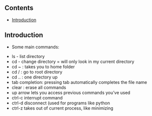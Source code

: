 ## Contents

- [Introduction](#introduction)

## Introduction
* Some main commands:
- ls - list directory
- cd - change directory
= will only look in my current directory
- cd ~ : takes you to home folder
- cd / : go to root directory
- cd .. : one directory up
- tab completion: pressing tab automatically completes the file name
- clear : erase all commands
- up arrow lets you access previous commands you’ve used
- ctrl-c interrupt command
- ctrl-d disconnect (used for programs like python
- ctrl-z takes out of current process, like minimizing
